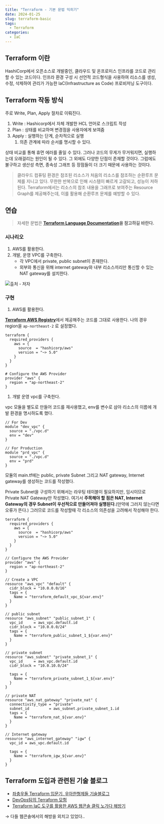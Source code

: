 ```yaml
---
title: "Terraform - 기본 문법 익히기"
date: 2024-01-25
slug: terraform-basic
tags:
  - Terraform
categories:
  - IaC
---
```


## Terraform 이란

HashiCorp에서 오픈소스로 개발중인, 클라우드 및 온프로미스 인프라를 코드로 관리할 수 있는 코드이다. 인프라 환경 구성 시 선언적 코드형식을 사용하여 리소스를 생성, 수정, 삭제하여 관리가 가능한 laC(Infrastructure as Code) 프로비저닝 도구이다.

## Terraform 작동 방식

주로 Write, Plan, Apply 절차로 이뤄진다.

1. Write : Hashicorp에서 자체 개발한 HCL 언어로 스크립트 작성
2. Plan : 상태를 비교하며 변경점을 사용자에게 보여줌
3. Apply : 실행하는 단계, 순차적으로 실행
   1. 의존 관계에 따라 순서를 명시할 수 있다.

상태 비교를 통해 휴먼 에러를 줄일 수 있다. 그러나 코드의 무게가 무거워지면, 실행하는데 오래걸리는 원인이 될 수 있다. 그 외에도 다양한 단점이 존재할 것이다. 그럼에도 불구하고 생산성 측면, 종속성 그래프 등 장점들이 더 크기 때문에 사용하는 것이다.

> 클라우드 컴퓨팅 환경은 참조된 리소스가 처음의 리소스를 참조하는 순환루프 문제를 지니고 있다. 무한한 반복으로 인해 시스템이 빠르게 고갈되고, 성능이 저하된다. Terraform에서는 리소스의 참조 내용을 그래프로 보여주는 Resource Graph를 제공해주는데, 이를 활용해 순환루프 문제를 예방할 수 있다.

## 연습

> 자세한 문법은 **[Terraform Language Documentation](https://developer.hashicorp.com/terraform/language)을 참고하길 바란다.**

### 시나리오

1. AWS를 활용한다.
2. 개발, 운영 VPC를 구축한다.
   - 각 VPC에서 private, public subnet이 존재한다.
   - 외부와 통신을 위해 internet gateway와 내부 리소스끼리만 통신할 수 있는 NAT gateway를 설치한다.

![출처 - 저자](20240128_aws.png)

### 구현

1. AWS를 활용한다.

[**Terraform AWS Registry**](https://registry.terraform.io/providers/hashicorp/aws/latest/docs)에서 제공해주는 코드를 그대로 사용한다. 나의 경우 region을 `ap-northeast-2` 로 설정했다.

```hcl
terraform {
  required_providers {
    aws = {
      source  = "hashicorp/aws"
      version = "~> 5.0"
    }
  }
}

# Configure the AWS Provider
provider "aws" {
  region = "ap-northeast-2"
}
```

1. 개발 운영 vpc를 구축한다.

vpc 모듈을 별도로 만들어 코드를 재사용했고, env를 변수로 삼아 리소스의 이름에 개발 환경을 명시하도록 했다.

```hcl
// For Dev
module "dev_vpc" {
  source = "./vpc.d"
  env = "dev"
}

// For Production
module "prd_vpc" {
  source = "./vpc.d"
  env = "prd"
}
```

모듈의 main.tf에는 public, private Subnet 그리고 NAT gateway, Internet gateway를 생성하는 코드를 작성했다.

Private Subnet을 구성하기 위해서는 라우팅 테이블이 필요하지만, 임시이므로 Private NAT Gateway만 작성했다. 여기서 **주목해야 할 점은 NAT, Internet Gateway의 경우 Subnet이 우선적으로 만들어져야 실행된다**.(만약에 그러지 않는다면 오류가 뜬다.) 그러므로 코드를 작성할때 각 리소스의 의존성을 고려해서 작성해야 한다.

```hcl
terraform {
  required_providers {
    aws = {
      source  = "hashicorp/aws"
      version = "~> 5.0"
    }
  }
}

// Configure the AWS Provider
provider "aws" {
  region = "ap-northeast-2"
}

// Create a VPC
resource "aws_vpc" "default" {
  cidr_block = "10.0.0.0/16"
  tags = {
    Name = "terraform_default_vpc_${var.env}"
  }
}

// public subnet
resource "aws_subnet" "public_subnet_1" {
  vpc_id     = aws_vpc.default.id
  cidr_block = "10.0.0.0/24"
  tags = {
    Name = "terraform_public_subnet_1_${var.env}"
  }
}

// private subnet
resource "aws_subnet" "private_subnet_1" {
  vpc_id     = aws_vpc.default.id
  cidr_block = "10.0.10.0/24"

  tags = {
    Name = "terraform_private_subnet_1_${var.env}"
  }
}

// private NAT
resource "aws_nat_gateway" "private_nat" {
  connectivity_type = "private"
  subnet_id         = aws_subnet.private_subnet_1.id
  tags = {
    Name = "terraform_nat_${var.env}"
  }
}

// Internet gateway
resource "aws_internet_gateway" "igw" {
  vpc_id = aws_vpc.default.id

  tags = {
    Name = "terraform_igw_${var.env}"
  }
}
```

## Terraform 도입과 관련된 기술 블로그

- [좌충우돌 Terraform 입문기, 우아한형제들 기술블로그](https://techblog.woowahan.com/2646/)
- [DevOps팀의 Terraform 모험](https://helloworld.kurly.com/blog/terraform-adventure/)
- [Terraform IaC 도구를 활용한 AWS 웹콘솔 클릭 노가다 해방기](https://saramin.github.io/2022-10-21-terraform/)

→ 다들 웹콘솔에서의 해방을 외치고 있었다..
